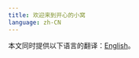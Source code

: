 ```yaml
---
title: 欢迎来到开心的小窝
language: zh-CN
---
```

<article class="message message-immersive is-primary">
<div class="message-body">
<i class="fas fa-globe-americas mr-2"></i>本文同时提供以下语言的翻译：<a href="{% post_path en/welcome %}">English</a>。
</div>
</article>







